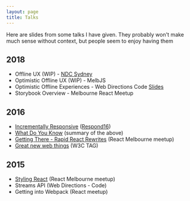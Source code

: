 ```yaml
---
layout: page
title: Talks 
---
```

Here are slides from some talks I have given. They probably won't make much sense without context, but people seem to enjoy having them

## 2018

 - Offline UX (WIP) - [NDC Sydney](https://ndcsydney.com/)
 - Optimistic Offline UX (WIP) - MelbJS
 - Optimistic Offline Experiences - Web Directions Code [Slides](offline-code-18)
 - Storybook Overview - Melbourne React Meetup

## 2016
 - [Incrementally Responsive](respond-16) ([Respond16](https://www.webdirections.org/respond16/#speakers))
 - [What Do You Know](wdyk) (summary of the above)
 - [Getting There - Rapid React Rewrites](react-march) (React Melbourne meetup)
 - [Great new web things](oranges) (W3C TAG)

## 2015
 - [Styling React](react-july) (React Melbourne meetup)
 - Streams API (Web Directions - Code)
 - Getting into Webpack (React meetup)
